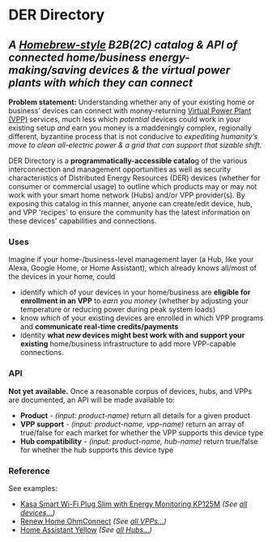 # DER Directory
## _A [Homebrew-style](https://brew.sh/) B2B(2C) catalog & API of connected home/business energy-making/saving devices & the virtual power plants with which they can connect_

**Problem statement:** Understanding whether any of your existing home or business' devices can connect with money-returning [Virtual Power Plant (VPP)](https://rmi.org/clean-energy-101-virtual-power-plants/) services, much less which _potential_ devices could work in your existing setup _and_ earn you money is a maddeningly complex, regionally different, byzantine process that is not conducive to _expediting humanity’s move to clean all-electric power & a grid that can support that sizable shift._

DER Directory is a **programmatically-accessible catalo**g of the various interconnection and management opportunities as well as security characteristics of Distributed Energy Resources (DER) devices (whether for consumer or commercial usage) to outline which products may or may not work with your smart home network (Hubs) and/or VPP provider(s). By exposing this catalog in this manner, anyone can create/edit device, hub, and VPP 'recipes' to ensure the community has the latest information on these devices' capabilities and connections. 



### Uses
Imagine if your home-/business-level management layer (a Hub, like your Alexa, Google Home, or Home Assistant), which already knows all/most of the devices in your home, could 
* identify which of your devices in your home/business are **eligible for enrollment in an VPP** to _earn you money_ (whether by adjusting your temperature or reducing power during peak system loads)
* know _which_ of your existing devices are enrolled in which VPP programs and **communicate real-time credits/payments**
* identity **what _new_ devices might best work with and support your existing** home/business infrastructure to add more VPP-capable connections. 


### API
**Not yet available.** Once a reasonable corpus of devices, hubs, and VPPs are documented, an API will be made available to:
* **Product** - _(input: product-name)_ return all details for a given product
* **VPP support** - _(input: product-name, vpp-name)_ return an array of true/false for each market for whether the VPP supports this device type
* **Hub compatibility** - _(input: product-name, hub-name)_ return true/false for whether the hub supports this device type


### Reference

See examples:
* [Kasa Smart Wi-Fi Plug Slim with Energy Monitoring KP125M](https://github.com/mlaaker/derdirectory/blob/main/devices/outlets/tp-link-kasa-kp125m.json) _(See [all devices…](https://github.com/mlaaker/derdirectory/tree/main/devices))_
* [Renew Home OhmConnect](https://github.com/mlaaker/derdirectory/blob/main/vpp/renew-home-ohmconnect.json) _(See [all VPPs…](https://github.com/mlaaker/derdirectory/tree/main/vpp))_
* [Home Assistant Yellow](https://github.com/mlaaker/derdirectory/blob/main/devices/hubs/home-assistant-yellow.json) _(See [all Hubs…](https://github.com/mlaaker/derdirectory/tree/main/devices/hubs))_

